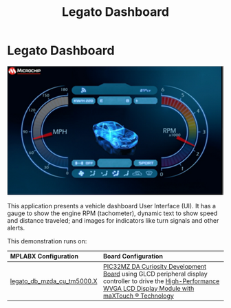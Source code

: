 ﻿---
parent: Example Applications
title: Legato Dashboard
nav_order: 2
---

# Legato Dashboard

![](./../../images/legato_dashboard.png)

This application presents a vehicle dashboard User Interface (UI). It has a gauge to show the engine RPM (tachometer), dynamic text to show speed and distance traveled; and images for indicators like turn signals and other alerts.

This demonstration runs on:

|MPLABX Configuration|Board Configuration|
|:-------------------|:------------------|
|[legato\_db\_mzda\_cu\_tm5000.X](./firmware/legato_db_mzda_cu_tm5000.X/readme.md)| [PIC32MZ DA Curiosity Development Board](https://www.microchip.com/DevelopmentTools/ProductDetails/PartNO/EV87D54A) using GLCD peripheral display controller to drive the [High-Performance WVGA LCD Display Module with maXTouch ® Technology](https://www.microchip.com/DevelopmentTools/ProductDetails/PartNO/AC320005-5)|


 

